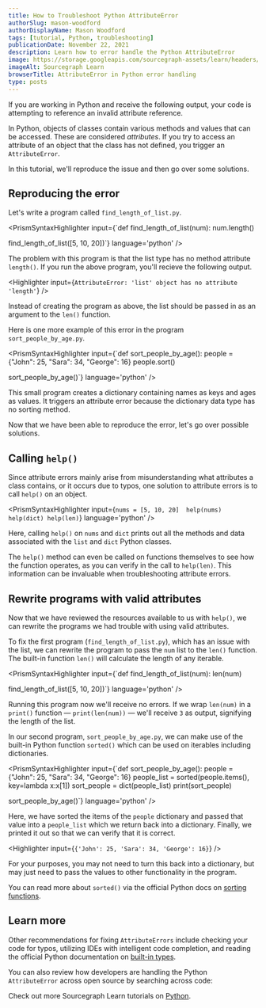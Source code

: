 ```yaml
---
title: How to Troubleshoot Python AttributeError
authorSlug: mason-woodford
authorDisplayName: Mason Woodford
tags: [tutorial, Python, troubleshooting]
publicationDate: November 22, 2021
description: Learn how to error handle the Python AttributeError
image: https://storage.googleapis.com/sourcegraph-assets/learn/headers/sourcegraph-learn-header.png
imageAlt: Sourcegraph Learn
browserTitle: AttributeError in Python error handling
type: posts
---
```


If you are working in Python and receive the following output, your code is attempting to reference an invalid attribute reference.

<Highlighter
input='AttributeError'
/>

In Python, objects of classes contain various methods and values that can be accessed. These are considered _attributes_. If you try to access an attribute of an object that the class has not defined, you trigger an `AttributeError`.

In this tutorial, we'll reproduce the issue and then go over some solutions.

## Reproducing the error

Let's write a program called `find_length_of_list.py`.

<PrismSyntaxHighlighter
input={`def find_length_of_list(num):
    num.length()
 
find_length_of_list([5, 10, 20])`}
language='python'
/>

The problem with this program is that the list type has no method attribute `length()`. If you run the above program, you'll recieve the following output.

<Highlighter
input={`AttributeError: 'list' object has no attribute 'length'`}
/>

Instead of creating the program as above, the list should be passed in as an argument to the `len()` function.

Here is one more example of this error in the program `sort_people_by_age.py`. 

<PrismSyntaxHighlighter
input={`def sort_people_by_age():
    people = {"John": 25, "Sara": 34, "George": 16}
    people.sort()
 
sort_people_by_age()`}
language='python'
/>

This small program creates a dictionary containing names as keys and ages as values. It triggers an attribute error because the dictionary data type has no sorting method.

Now that we have been able to reproduce the error, let's go over possible solutions.

## Calling `help()`

Since attribute errors mainly arise from misunderstanding what attributes a class contains, or it occurs due to typos, one solution to attribute errors is to call `help()` on an object.

<PrismSyntaxHighlighter
input={`nums = [5, 10, 20] 
help(nums)
help(dict)
help(len)`}
language='python'
/>

Here, calling `help()` on `nums` and `dict` prints out all the methods and data associated with the `list` and `dict` Python classes.

The `help()` method can even be called on functions themselves to see how the function operates, as you can verify in the call to `help(len)`. This information can be invaluable when troubleshooting attribute errors.

## Rewrite programs with valid attributes

Now that we have reviewed the resources available to us with `help()`, we can rewrite the programs we had trouble with using valid attributes. 

To fix the first program (`find_length_of_list.py`), which has an issue with the list, we can rewrite the program to pass the `num` list to the `len()` function. The built-in function `len()` will calculate the length of any iterable. 

<PrismSyntaxHighlighter
input={`def find_length_of_list(num):
    len(num)
 
find_length_of_list([5, 10, 20])`}
language='python'
/>

Running this program now we'll receive no errors. If we wrap `len(num)` in a `print()` function — `print(len(num))` — we'll receive `3` as output, signifying the length of the list. 

In our second program, `sort_people_by_age.py`, we can make use of the built-in Python function `sorted()` which can be used on iterables including dictionaries. 

<PrismSyntaxHighlighter
input={`def sort_people_by_age():
    people = {"John": 25, "Sara": 34, "George": 16}
    people_list = sorted(people.items(), key=lambda x:x[1])
    sort_people = dict(people_list)
    print(sort_people)
 
sort_people_by_age()`}
language='python'
/>

Here, we have sorted the items of the `people` dictionary and passed that value into a `people_list` which we return back into a dictionary. Finally, we printed it out so that we can verify that it is correct. 

<Highlighter
input={`{'John': 25, 'Sara': 34, 'George': 16}`}
/>

For your purposes, you may not need to turn this back into a dictionary, but may just need to pass the values to other functionality in the program. 

You can read more about `sorted()` via the official Python docs on [sorting functions](https://docs.python.org/3/library/functions.html#sorted).

## Learn more

Other recommendations for fixing `AttributeErrors` include checking your code for typos, utilizing IDEs with intelligent
code completion, and reading the official Python documentation on [built-in types](https://docs.python.org/3.8/library/stdtypes.html).

You can also review how developers are handling the Python `AttributeError` across open source by searching across code:

<SourcegraphSearch query="AttributeError lang:python" patternType="literal"/>

Check out more Sourcegraph Learn tutorials on [Python](https://learn.sourcegraph.com/tags/python).